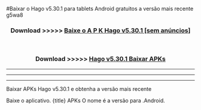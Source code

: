 #Baixar o Hago v5.30.1  para tablets Android gratuitos a versão mais recente g5wa8


<div align="center">
<h3>Download >>>>> <a href="https://pt-web.web.app/?pt= Hago v5.30.1">Baixe o A P K Hago v5.30.1 [sem anúncios]</a></h3><br>

<h3>Download >>>>> <a href="https://pt-web.web.app/?pt= Hago v5.30.1">Hago v5.30.1 Baixar APKs</a></h3>
</div>

----------------------------------------------------------

----------------------------------------------------------

----------------------------------------------------------

Baixar APKs Hago v5.30.1 e obtenha a versão mais recente

Baixe o aplicativo. {title} APKs O nome é a versão para .Android.


